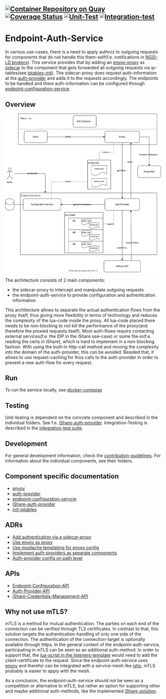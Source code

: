 
[![Container Repository on Quay](https://img.shields.io/badge/quay.io-eas-green "Container Repository on Quay")](https://quay.io/repository/wi_stefan/endpoint-configuration-service?tab=tags)
[![Coverage Status](https://coveralls.io/repos/github/wistefan/endpoint-auth-service/badge.svg?branch=initial-dev)](https://coveralls.io/github/wistefan/endpoint-auth-service?branch=initial-dev)
[![Unit-Test](https://github.com/wistefan/endpoint-auth-service/actions/workflows/unit.yml/badge.svg)](https://github.com/wistefan/endpoint-auth-service/actions/workflows/unit.yml)
[![Integration-test](https://github.com/wistefan/endpoint-auth-service/actions/workflows/it.yml/badge.svg)](https://github.com/wistefan/endpoint-auth-service/actions/workflows/it.yml)
-------

# Endpoint-Auth-Service

In various use-cases, there is a need to apply authn/z to outgoing requests for components that do not handle this them-self(f.e. notifications in
[NGSI-LD brokers](https://github.com/FIWARE/context.Orion-LD)). This service provides that by adding an [envoy-proxy](https://www.envoyproxy.io) 
as [sidecar](https://www.oreilly.com/library/view/designing-distributed-systems/9781491983638/ch02.html) to the component that gets forwarded all 
outgoing requests via ip-tables(see [iptables-init](./src/iptables-init)). The sidecar-proxy does request auth-information at the [auth-provider](./src/auth-provider) 
and adds it to the requests accordingly. The endpoints to be handled and there auth-information can be configured through
[endpoint-configuration-service](./src/endpoint-configuration-service).

## Overview

![Proxy-Architecture](./doc/img/arch-overview.svg)

The architecture consists of 2 main components:
- the sidecar-proxy to intercept and manipulate outgoing requests
- the endpoint-auth-service to provide configuration and authentication information

This architecture allows to separate the actual authentication flows from the proxy itself, thus giving more flexibility in terms of technology
and reduces the complexity of the lua-code inside the proxy. All lua-code placed there needs to be non-blocking to not kill the performance of the 
proxy(and therefore the proxied requests itself). Most auth-flows require contacting external services(f.e. the IDP in the iShare use-case) or some 
file-io(f.e. reading the certs in iShare), which is hard to implement in a non-blocking fashion. With using the built-in http-call method and moving 
the complexity into the domain of the auth-provider, this can be avoided. Besided that, it allows to use request-caching for thos calls to the auth-provider
in order to prevent a new auth-flow for every request.

## Run

To run the service locally, see [docker-compose](docker-compose/README.md)

## Testing

Unit-testing is dependent on the concrete component and described in the individual folders. See f.e. [iShare-auth-provider](src/ishare-auth-provider/README.md#Testing).
Integration-Testing is described in the [integration-test suite](integration-test/README.md).

## Development

For general development information, check the [contribution-guidelines](doc/CONTRIBUTING.md).
For information about the individual components, see their folders.

## Component specific documentation

* [envoy](doc/ENVOY.md)
* [auth-provider](doc/AUTHPROVIDER.md)
* [endpoint-configuration-servcie](src/endpoint-configuration-service/README.md)
* [iShare-auth-provider](src/ishare-auth-provider/README.md)
* [init-iptables](src/iptables-init/IPTABLES.md)

## ADRs

- [Add authentication via a sidecar-proxy](./doc/adr/sidecar-based-auth.md)
- [Use envoy as proxy](./doc/adr/choose-proxy.md)
- [Use mustache templating for envoy config](./doc/adr/mustache-templating.md)
- [Implement auth-providers as separate components](./doc/adr/authprovider-as-separate-component.md)
- [Auth-provider config on path level](./doc/adr/auth-provider-on-path-level.md)

## APIs

- [Endpoint-Configuration-API](./api/endpoint-configuration-api.yaml)
- [Auth-Provider-API](./api/auth-provider-api.yaml)
- [iShare-Credentials-Management-API](./api/ishare-credentials-management-api.yaml)

## Why not use mTLS?

mTLS is a method for mutual authentication. The parties on each end of the connection can be verified through TLS certificates. In contrast to that,
this solution targets the authentication-handling of only one side of the connection. The authentication of the connection-target is optionally available 
through https. 
In the general context of the endpoint-auth-service, participating in mTLS can be seen as an additional auth-method. In order to support that, the [lua-script in the listeners-template](src/endpoint-configuration-service/src/main/resources/templates/listener.yaml.mustache) 
would need to add the client-certificate to the request. Since the endpoint-auth-service uses [envoy](https://www.envoyproxy.io) and therefor can be integrated with a 
service-mesh like [istio](https://istio.io/), mTLS probably is easier to apply with the mesh.

As a conclusion, the endpoint-auth-service should not be seen as a competition or alternative to mTLS, but rather an option for supporting other and maybe additional
auth-methods, like the implemented [iShare-solution]().